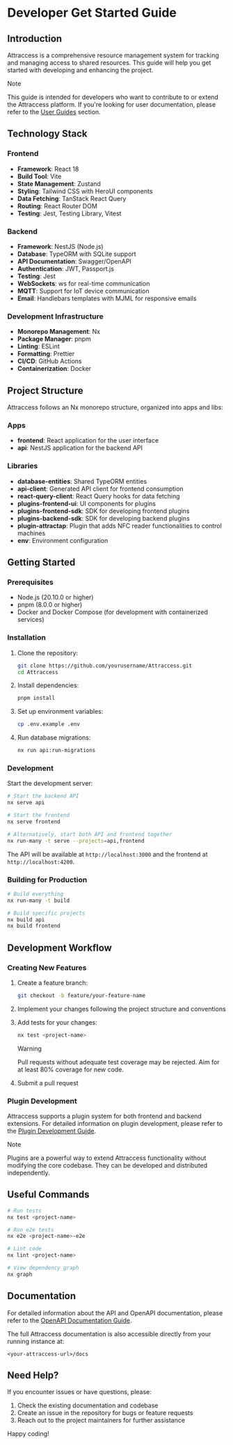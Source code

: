 # Developer Get Started Guide

## Introduction

Attraccess is a comprehensive resource management system for tracking and managing access to shared resources. This guide will help you get started with developing and enhancing the project.

> [!NOTE]
> This guide is intended for developers who want to contribute to or extend the Attraccess platform. If you're looking for user documentation, please refer to the [User Guides](../user/) section.

## Technology Stack

### Frontend

- **Framework**: React 18
- **Build Tool**: Vite
- **State Management**: Zustand
- **Styling**: Tailwind CSS with HeroUI components
- **Data Fetching**: TanStack React Query
- **Routing**: React Router DOM
- **Testing**: Jest, Testing Library, Vitest

### Backend

- **Framework**: NestJS (Node.js)
- **Database**: TypeORM with SQLite support
- **API Documentation**: Swagger/OpenAPI
- **Authentication**: JWT, Passport.js
- **Testing**: Jest
- **WebSockets**: ws for real-time communication
- **MQTT**: Support for IoT device communication
- **Email**: Handlebars templates with MJML for responsive emails

### Development Infrastructure

- **Monorepo Management**: Nx
- **Package Manager**: pnpm
- **Linting**: ESLint
- **Formatting**: Prettier
- **CI/CD**: GitHub Actions
- **Containerization**: Docker

## Project Structure

Attraccess follows an Nx monorepo structure, organized into apps and libs:

### Apps

- **frontend**: React application for the user interface
- **api**: NestJS application for the backend API

### Libraries

- **database-entities**: Shared TypeORM entities
- **api-client**: Generated API client for frontend consumption
- **react-query-client**: React Query hooks for data fetching
- **plugins-frontend-ui**: UI components for plugins
- **plugins-frontend-sdk**: SDK for developing frontend plugins
- **plugins-backend-sdk**: SDK for developing backend plugins
- **plugin-attractap**: Plugin that adds NFC reader functionalities to control machines
- **env**: Environment configuration

## Getting Started

### Prerequisites

- Node.js (20.10.0 or higher)
- pnpm (8.0.0 or higher)
- Docker and Docker Compose (for development with containerized services)

### Installation

1. Clone the repository:

   ```bash
   git clone https://github.com/yourusername/Attraccess.git
   cd Attraccess
   ```

2. Install dependencies:

   ```bash
   pnpm install
   ```

3. Set up environment variables:

   ```bash
   cp .env.example .env
   ```

4. Run database migrations:
   ```bash
   nx run api:run-migrations
   ```

### Development

Start the development server:

```bash
# Start the backend API
nx serve api

# Start the frontend
nx serve frontend

# Alternatively, start both API and frontend together
nx run-many -t serve --projects=api,frontend
```

The API will be available at `http://localhost:3000` and the frontend at `http://localhost:4200`.

### Building for Production

```bash
# Build everything
nx run-many -t build

# Build specific projects
nx build api
nx build frontend
```

## Development Workflow

### Creating New Features

1. Create a feature branch:

   ```bash
   git checkout -b feature/your-feature-name
   ```

2. Implement your changes following the project structure and conventions

3. Add tests for your changes:

   ```bash
   nx test <project-name>
   ```

   > [!WARNING]
   > Pull requests without adequate test coverage may be rejected. Aim for at least 80% coverage for new code.

4. Submit a pull request

### Plugin Development

Attraccess supports a plugin system for both frontend and backend extensions. For detailed information on plugin development, please refer to the [Plugin Development Guide](/developer/plugins.md).

> [!NOTE]
> Plugins are a powerful way to extend Attraccess functionality without modifying the core codebase. They can be developed and distributed independently.

## Useful Commands

```bash
# Run tests
nx test <project-name>

# Run e2e tests
nx e2e <project-name>-e2e

# Lint code
nx lint <project-name>

# View dependency graph
nx graph
```

## Documentation

For detailed information about the API and OpenAPI documentation, please refer to the [OpenAPI Documentation Guide](/developer/openapi.md).

The full Attraccess documentation is also accessible directly from your running instance at:

```
<your-attraccess-url>/docs
```

## Need Help?

If you encounter issues or have questions, please:

1. Check the existing documentation and codebase
2. Create an issue in the repository for bugs or feature requests
3. Reach out to the project maintainers for further assistance

Happy coding!
